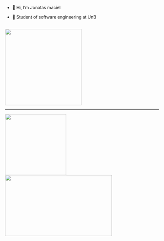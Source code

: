 - 👋 Hi, I’m Jonatas maciel

- 🎒 Student of software engineering at UnB
  
<div class="info">
<br>  <img height="250px" width="250px" src="https://raw.githubusercontent.com/abhisheknaiidu/abhisheknaiidu/master/code.gif">
</div>
<hr>

<div class="card">
<!--   <a href="https://github.com/Jonatasmaciell"> -->
    <img height="200px" src = "https://github-readme-stats.vercel.app/api?username=Jonatasmaciell&rank_icon=github&theme=tokyonight&show_icons=true&include_all_commits=true&count_private=true">
    <img height="200px" width="350px"  src ="https://github-readme-stats.vercel.app/api/top-langs/?username=Jonatasmaciell&layout=donut&langs_count=16&theme=tokyonight&count_private=true">
</div>
    
  <!-- <p align="center">
  <a href="https://skillicons.dev">
    <img src="https://skillicons.dev/icons?i=c,js,react" />
  </a>
  </p> -->
